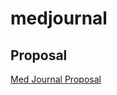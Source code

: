 # medjournal

## Proposal
[Med Journal Proposal](https://docs.google.com/document/d/1giyvVJK-90sYnA82tD7W2GId4ooMBfr_m86zkSvG6dc/edit?usp=sharing)
